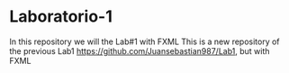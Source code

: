 # Laboratorio-1
In this repository we will the Lab#1 with FXML
This is a new repository of the previous Lab1 https://github.com/Juansebastian987/Lab1, but with FXML
